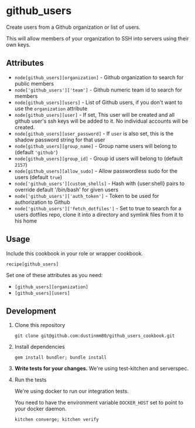 # github_users

Create users from a Github organization or list of users.

This will allow members of your organization to SSH into servers using their own keys.

## Attributes

* `node[github_users][organization]` - Github organization to search for public members
* `node['github_users']['team']` - Github numeric team id to search for members
* `node[github_users][users]` - List of Github users, if you don't want to use the `organization` attribute
* `node[github_users][user]` - If set, This user will be created and all github user's ssh keys will be added to it. No individual accounts will be created.
* `node[github_users][user_password]` - If `user` is also set, this is the shadow password string for that user
* `node[github_users][group_name]` - Group name users will belong to (default `'github'`)
* `node[github_users][group_id]` - Group id users will belong to (default `2157`)
* `node[github_users][allow_sudo]` - Allow passwordless sudo for the users (default `true`)
* `node['github_users'][custom_shells]` - Hash with {user:shell} pairs to override default '/bin/bash' for given users
* `node['github_users']['auth_token']` - Token to be used for authorization to Github
* `node['github_users']['fetch_dotfiles']` - Set to true to search for a users dotfiles repo, clone it into a directory and symlink files from it to his home

## Usage

Include this cookbook in your role or wrapper cookbook.

```
recipe[github_users]
```

Set one of these attributes as you need:

* `[github_users][organization]`
* `[github_users][users]`

## Development

1. Clone this repository
    
    ```
    git clone git@github.com:dustinmm80/github_users_cookbook.git
    ```

2. Install dependencies

    ```
    gem install bundler; bundle install
    ```
    
3. **Write tests for your changes.** We're using test-kitchen and serverspec.

4. Run the tests

    We're using docker to run our integration tests.

    You need to have the environment variable `DOCKER_HOST` set to point to your docker daemon.

    ```
    kitchen converge; kitchen verify
    ```
